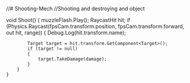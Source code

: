 //# Shooting-Mech
//Shooting and destroying and object


void Shoot()
    {
        muzzleFlash.Play();
        RaycastHit hit;
       if (Physics.Raycast(fpsCam.transform.position, fpsCam.transform.forward, out hit, range))
        {
            Debug.Log(hit.transform.name);

            Target target = hit.transform.GetComponent<Target>();
            if (target != null)
            {
                target.TakeDamage(damage);
            }
        }
    }

